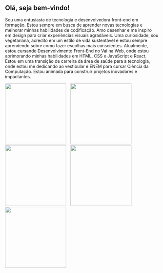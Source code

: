 ## Olá, seja bem-vindo!

Sou uma entusiasta de tecnologia e desenvolvedora front-end em formação. Estou sempre em busca de aprender novas tecnologias e melhorar minhas habilidades de codificação. Amo desenhar e me inspiro em design para criar experiências visuais agradáveis. Uma curiosidade, sou vegetariana, acredito em um estilo de vida sustentável e estou sempre aprendendo sobre como fazer escolhas mais conscientes.
Atualmente, estou cursando Desenvolvimento Front-End no Vai na Web, onde estou aprimorando minhas habilidades em HTML, CSS e JavaScript e React. Estou em uma transição de carreira da área de saúde para a tecnologia, onde estou me dedicando ao vestibular e ENEM para cursar Ciência da Computação. Estou animada para construir projetos inovadores e impactantes.

<p float="left">
  <img src="imagens.readme/1.png" width="200" style="margin-right: 10px;" />
  <img src="imagens.readme/2.png" width="200" style="margin-right: 10px;" />
  <img src="imagens.readme/3.png" width="200" style="margin-right: 10px;" />
  <img src="imagens.readme/4.png" width="200" style="margin-right: 10px;" />
  <img src="imagens.readme/5.png" width="200" style="margin-right: 10px;" />
</p>
